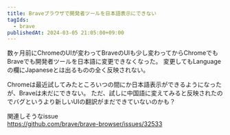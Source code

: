 ```yaml
---
title: Braveブラウザで開発者ツールを日本語表示にできない
tagIds:
  - brave
publishedAt: 2024-03-05 21:05:00+09:00
---
```


数ヶ月前にChromeのUIが変わってBraveのUIも少し変わってからChromeでもBraveでも開発者ツールを日本語に変更できなくなった。
変更してもLanguageの欄にJapaneseとは出るものの全く反映されない。

Chromeは最近試してみたところいつの間にか日本語表示ができるようになったが、Braveは未だにできない。
ただ、試しに中国語に変えてみると反映されたのでバグというより新しいUIの翻訳がまだできていないのかも？

関連しそうなissue  
https://github.com/brave/brave-browser/issues/32533
